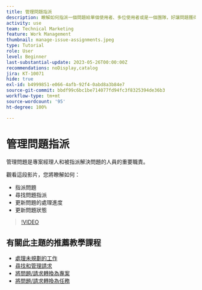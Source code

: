 ```yaml
---
title: 管理問題指派
description: 瞭解如何指派一個問題給單個使用者、多位使用者或是一個團隊，好讓問題獲得解決。
activity: use
team: Technical Marketing
feature: Work Management
thumbnail: manage-issue-assignments.jpeg
type: Tutorial
role: User
level: Beginner
last-substantial-update: 2023-05-26T00:00:00Z
recommendations: noDisplay,catalog
jira: KT-10071
hide: true
exl-id: b4999851-e066-4afb-92f4-0abd8a3b84e7
source-git-commit: bbdf99c6bc1be714077fd94fc3f8325394de36b3
workflow-type: tm+mt
source-wordcount: '95'
ht-degree: 100%

---
```


# 管理問題指派

管理問題是專案經理人和被指派解決問題的人員的重要職責。

觀看這段影片，您將瞭解如何：

* 指派問題
* 尋找問題指派
* 更新問題的處理進度
* 更新問題狀態

>[!VIDEO](https://video.tv.adobe.com/v/3419931/?quality=12&learn=on&enablevpops=1)

## 有關此主題的推薦教學課程

* [處理未規劃的工作](/help/manage-work/issues-requests/handle-unplanned-work.md)
* [尋找和管理請求](/help/manage-work/issues-requests/find-requests.md)
* [將問題/請求轉換為專案](/help/manage-work/issues-requests/create-a-project-from-a-request.md)
* [將問題/請求轉換為任務](/help/manage-work/issues-requests/convert-issues-to-other-work-items.md)
